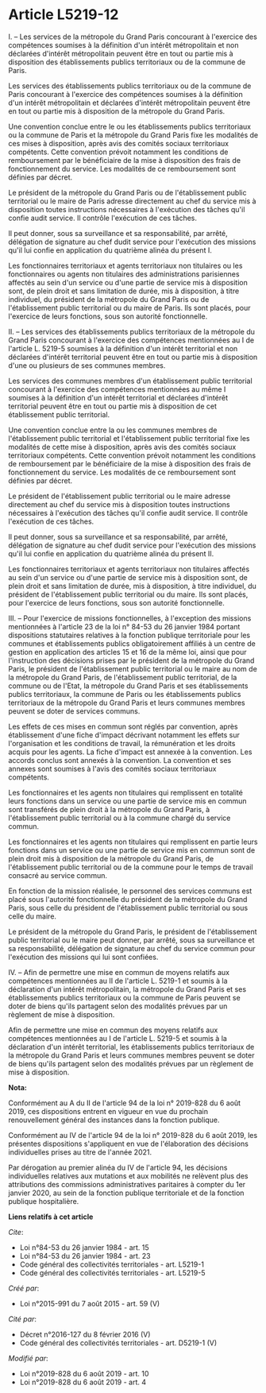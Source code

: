 # Article L5219-12

I. – Les services de la métropole du Grand Paris concourant à l'exercice des compétences soumises à la définition d'un
intérêt métropolitain et non déclarées d'intérêt métropolitain peuvent être en tout ou partie mis à disposition des
établissements publics territoriaux ou de la commune de Paris.

Les services des établissements publics territoriaux ou de la commune de Paris concourant à l'exercice des compétences
soumises à la définition d'un intérêt métropolitain et déclarées d'intérêt métropolitain peuvent être en tout ou partie mis à
disposition de la métropole du Grand Paris.

Une convention conclue entre le ou les établissements publics territoriaux ou la commune de Paris et la métropole du Grand
Paris fixe les modalités de ces mises à disposition, après avis des comités sociaux territoriaux compétents. Cette convention
prévoit notamment les conditions de remboursement par le bénéficiaire de la mise à disposition des frais de fonctionnement du
service. Les modalités de ce remboursement sont définies par décret.

Le président de la métropole du Grand Paris ou de l'établissement public territorial ou le maire de Paris adresse directement
au chef du service mis à disposition toutes instructions nécessaires à l'exécution des tâches qu'il confie audit service. Il
contrôle l'exécution de ces tâches.

Il peut donner, sous sa surveillance et sa responsabilité, par arrêté, délégation de signature au chef dudit service pour
l'exécution des missions qu'il lui confie en application du quatrième alinéa du présent I.

Les fonctionnaires territoriaux et agents territoriaux non titulaires ou les fonctionnaires ou agents non titulaires des
administrations parisiennes affectés au sein d'un service ou d'une partie de service mis à disposition sont, de plein droit
et sans limitation de durée, mis à disposition, à titre individuel, du président de la métropole du Grand Paris ou de
l'établissement public territorial ou du maire de Paris. Ils sont placés, pour l'exercice de leurs fonctions, sous son
autorité fonctionnelle.

II. – Les services des établissements publics territoriaux de la métropole du Grand Paris concourant à l'exercice des
compétences mentionnées au I de l'article L. 5219-5 soumises à la définition d'un intérêt territorial et non déclarées
d'intérêt territorial peuvent être en tout ou partie mis à disposition d'une ou plusieurs de ses communes membres.

Les services des communes membres d'un établissement public territorial concourant à l'exercice des compétences mentionnées
au même I soumises à la définition d'un intérêt territorial et déclarées d'intérêt territorial peuvent être en tout ou partie
mis à disposition de cet établissement public territorial.

Une convention conclue entre la ou les communes membres de l'établissement public territorial et l'établissement public
territorial fixe les modalités de cette mise à disposition, après avis des comités sociaux territoriaux compétents. Cette
convention prévoit notamment les conditions de remboursement par le bénéficiaire de la mise à disposition des frais de
fonctionnement du service. Les modalités de ce remboursement sont définies par décret.

Le président de l'établissement public territorial ou le maire adresse directement au chef du service mis à disposition
toutes instructions nécessaires à l'exécution des tâches qu'il confie audit service. Il contrôle l'exécution de ces tâches.

Il peut donner, sous sa surveillance et sa responsabilité, par arrêté, délégation de signature au chef dudit service pour
l'exécution des missions qu'il lui confie en application du quatrième alinéa du présent II.

Les fonctionnaires territoriaux et agents territoriaux non titulaires affectés au sein d'un service ou d'une partie de
service mis à disposition sont, de plein droit et sans limitation de durée, mis à disposition, à titre individuel, du
président de l'établissement public territorial ou du maire. Ils sont placés, pour l'exercice de leurs fonctions, sous son
autorité fonctionnelle.

III. – Pour l'exercice de missions fonctionnelles, à l'exception des missions mentionnées à l'article 23 de la loi n° 84-53
du 26 janvier 1984 portant dispositions statutaires relatives à la fonction publique territoriale pour les communes et
établissements publics obligatoirement affiliés à un centre de gestion en application des articles 15 et 16 de la même loi,
ainsi que pour l'instruction des décisions prises par le président de la métropole du Grand Paris, le président de
l'établissement public territorial ou le maire au nom de la métropole du Grand Paris, de l'établissement public territorial,
de la commune ou de l'Etat, la métropole du Grand Paris et ses établissements publics territoriaux, la commune de Paris ou
les établissements publics territoriaux de la métropole du Grand Paris et leurs communes membres peuvent se doter de services
communs.

Les effets de ces mises en commun sont réglés par convention, après établissement d'une fiche d'impact décrivant notamment
les effets sur l'organisation et les conditions de travail, la rémunération et les droits acquis pour les agents. La fiche
d'impact est annexée à la convention. Les accords conclus sont annexés à la convention. La convention et ses annexes sont
soumises à l'avis des comités sociaux territoriaux compétents.

Les fonctionnaires et les agents non titulaires qui remplissent en totalité leurs fonctions dans un service ou une partie de
service mis en commun sont transférés de plein droit à la métropole du Grand Paris, à l'établissement public territorial ou à
la commune chargé du service commun.

Les fonctionnaires et les agents non titulaires qui remplissent en partie leurs fonctions dans un service ou une partie de
service mis en commun sont de plein droit mis à disposition de la métropole du Grand Paris, de l'établissement public
territorial ou de la commune pour le temps de travail consacré au service commun.

En fonction de la mission réalisée, le personnel des services communs est placé sous l'autorité fonctionnelle du président de
la métropole du Grand Paris, sous celle du président de l'établissement public territorial ou sous celle du maire.

Le président de la métropole du Grand Paris, le président de l'établissement public territorial ou le maire peut donner, par
arrêté, sous sa surveillance et sa responsabilité, délégation de signature au chef du service commun pour l'exécution des
missions qui lui sont confiées.

IV. – Afin de permettre une mise en commun de moyens relatifs aux compétences mentionnées au II de l'article L. 5219-1 et
soumis à la déclaration d'un intérêt métropolitain, la métropole du Grand Paris et ses établissements publics territoriaux ou
la commune de Paris peuvent se doter de biens qu'ils partagent selon des modalités prévues par un règlement de mise à
disposition.

Afin de permettre une mise en commun des moyens relatifs aux compétences mentionnées au I de l'article L. 5219-5 et soumis à
la déclaration d'un intérêt territorial, les établissements publics territoriaux de la métropole du Grand Paris et leurs
communes membres peuvent se doter de biens qu'ils partagent selon des modalités prévues par un règlement de mise à
disposition.

**Nota:**

Conformément au A du II de l'article 94 de la loi n° 2019-828 du 6 août 2019, ces dispositions entrent en vigueur en vue du
prochain renouvellement général des instances dans la fonction publique.

Conformément au IV de l'article 94 de la loi n° 2019-828 du 6 août 2019, les présentes dispositions s'appliquent en vue de
l'élaboration des décisions individuelles prises au titre de l'année 2021.

Par dérogation au premier alinéa du IV de l'article 94, les décisions individuelles relatives aux mutations et aux mobilités
ne relèvent plus des attributions des commissions administratives paritaires à compter du 1er janvier 2020, au sein de la
fonction publique territoriale et de la fonction publique hospitalière.

**Liens relatifs à cet article**

_Cite_:

  - Loi n°84-53 du 26 janvier 1984 - art. 15
  - Loi n°84-53 du 26 janvier 1984 - art. 23
  - Code général des collectivités territoriales - art. L5219-1
  - Code général des collectivités territoriales - art. L5219-5

_Créé par_:

  - Loi n°2015-991 du 7 août 2015 - art. 59 (V)

_Cité par_:

  - Décret n°2016-127 du 8 février 2016 (V)
  - Code général des collectivités territoriales - art. D5219-1 (V)

_Modifié par_:

  - Loi n°2019-828 du 6 août 2019 - art. 10
  - Loi n°2019-828 du 6 août 2019 - art. 4
